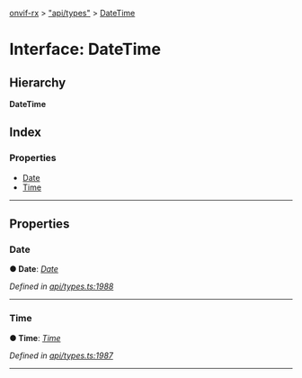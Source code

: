 [onvif-rx](../README.md) > ["api/types"](../modules/_api_types_.md) > [DateTime](../interfaces/_api_types_.datetime.md)

# Interface: DateTime

## Hierarchy

**DateTime**

## Index

### Properties

* [Date](_api_types_.datetime.md#date)
* [Time](_api_types_.datetime.md#time)

---

## Properties

<a id="date"></a>

###  Date

**● Date**: *[Date](_api_types_.date.md)*

*Defined in [api/types.ts:1988](https://github.com/patrickmichalina/onvif-rx/blob/f117e44/src/api/types.ts#L1988)*

___
<a id="time"></a>

###  Time

**● Time**: *[Time](_api_types_.time.md)*

*Defined in [api/types.ts:1987](https://github.com/patrickmichalina/onvif-rx/blob/f117e44/src/api/types.ts#L1987)*

___

